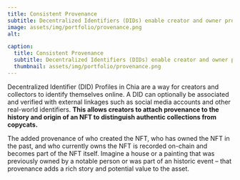 ```yaml
---
title: Consistent Provenance
subtitle: Decentralized Identifiers (DIDs) enable creator and owner provenance to be recorded permanently on chain.
image: assets/img/portfolio/provenance.png
alt: 

caption:
  title: Consistent Provenance
  subtitle: Decentralized Identifiers (DIDs) enable creator and owner provenance to be permanently recorded on chain.
  thumbnail: assets/img/portfolio/provenance.png
---
```


Decentralized Identifier (DID) Profiles in Chia are a way for creators and collectors to identify themselves online. A DID can optionally be associated and verified with external linkages such as social media accounts and other real-world identifiers. **This allows creators to attach provenance to the history and origin of an NFT to distinguish authentic collections from copycats.**

The added provenance of who created the NFT, who has owned the NFT in the past, and who currently owns the NFT is recorded on-chain and becomes part of the NFT itself. Imagine a house or a painting that was previously owned by a notable person or was part of an historic event – that provenance adds a rich story and potential value to the asset.